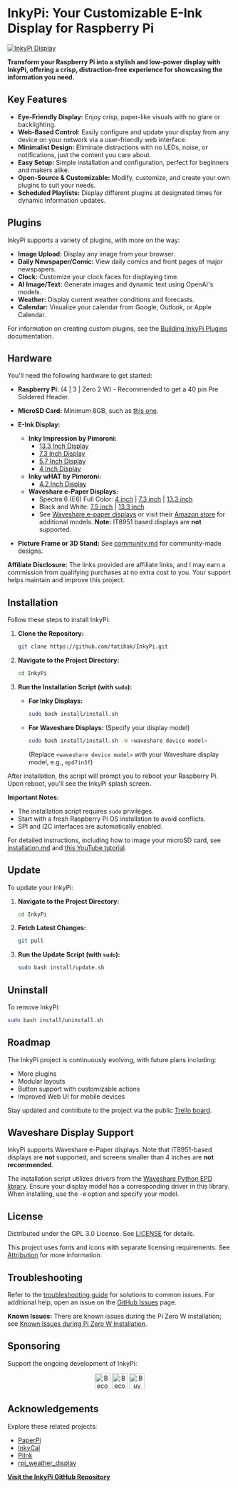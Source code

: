 # InkyPi: Your Customizable E-Ink Display for Raspberry Pi

[![InkyPi Display](docs/images/inky_clock.jpg)](https://github.com/fatihak/InkyPi)

**Transform your Raspberry Pi into a stylish and low-power display with InkyPi, offering a crisp, distraction-free experience for showcasing the information you need.**

## Key Features

*   **Eye-Friendly Display:** Enjoy crisp, paper-like visuals with no glare or backlighting.
*   **Web-Based Control:** Easily configure and update your display from any device on your network via a user-friendly web interface.
*   **Minimalist Design:** Eliminate distractions with no LEDs, noise, or notifications, just the content you care about.
*   **Easy Setup:** Simple installation and configuration, perfect for beginners and makers alike.
*   **Open-Source & Customizable:** Modify, customize, and create your own plugins to suit your needs.
*   **Scheduled Playlists:** Display different plugins at designated times for dynamic information updates.

## Plugins

InkyPi supports a variety of plugins, with more on the way:

*   **Image Upload:** Display any image from your browser.
*   **Daily Newspaper/Comic:** View daily comics and front pages of major newspapers.
*   **Clock:** Customize your clock faces for displaying time.
*   **AI Image/Text:** Generate images and dynamic text using OpenAI's models.
*   **Weather:** Display current weather conditions and forecasts.
*   **Calendar:** Visualize your calendar from Google, Outlook, or Apple Calendar.

For information on creating custom plugins, see the [Building InkyPi Plugins](./docs/building_plugins.md) documentation.

## Hardware

You'll need the following hardware to get started:

*   **Raspberry Pi:** (4 | 3 | Zero 2 W) - Recommended to get a 40 pin Pre Soldered Header.
*   **MicroSD Card:** Minimum 8GB, such as [this one](https://amzn.to/3G3Tq9W).
*   **E-Ink Display:**

    *   **Inky Impression by Pimoroni:**
        *   [13.3 Inch Display](https://collabs.shop/q2jmza)
        *   [7.3 Inch Display](https://collabs.shop/q2jmza)
        *   [5.7 Inch Display](https://collabs.shop/ns6m6m)
        *   [4 Inch Display](https://collabs.shop/cpwtbh)
    *   **Inky wHAT by Pimoroni:**
        *   [4.2 Inch Display](https://collabs.shop/jrzqmf)
    *   **Waveshare e-Paper Displays:**
        *   Spectra 6 (E6) Full Color: [4 inch](https://www.waveshare.com/4inch-e-paper-hat-plus-e.htm?&aff_id=111126) | [7.3 inch](https://www.waveshare.com/7.3inch-e-paper-hat-e.htm?&aff_id=111126) | [13.3 inch](https://www.waveshare.com/13.3inch-e-paper-hat-plus-e.htm?&aff_id=111126)
        *   Black and White: [7.5 inch](https://www.waveshare.com/7.5inch-e-paper-hat.htm?&aff_id=111126) | [13.3 inch](https://www.waveshare.com/13.3inch-e-paper-hat-k.htm?&aff_id=111126)
        *   See [Waveshare e-paper displays](https://www.waveshare.com/product/raspberry-pi/displays/e-paper.htm?&aff_id=111126) or visit their [Amazon store](https://amzn.to/3HPRTEZ) for additional models.  **Note:** IT8951 based displays are **not** supported.

*   **Picture Frame or 3D Stand:** See [community.md](./docs/community.md) for community-made designs.

**Affiliate Disclosure:**  The links provided are affiliate links, and I may earn a commission from qualifying purchases at no extra cost to you. Your support helps maintain and improve this project.

## Installation

Follow these steps to install InkyPi:

1.  **Clone the Repository:**
    ```bash
    git clone https://github.com/fatihak/InkyPi.git
    ```
2.  **Navigate to the Project Directory:**
    ```bash
    cd InkyPi
    ```
3.  **Run the Installation Script (with `sudo`):**

    *   **For Inky Displays:**
        ```bash
        sudo bash install/install.sh
        ```
    *   **For Waveshare Displays:** (Specify your display model)
        ```bash
        sudo bash install/install.sh -W <waveshare device model>
        ```
        (Replace `<waveshare device model>` with your Waveshare display model, e.g., `epd7in3f`)

After installation, the script will prompt you to reboot your Raspberry Pi. Upon reboot, you'll see the InkyPi splash screen.

**Important Notes:**

*   The installation script requires `sudo` privileges.
*   Start with a fresh Raspberry Pi OS installation to avoid conflicts.
*   SPI and I2C interfaces are automatically enabled.

For detailed instructions, including how to image your microSD card, see [installation.md](./docs/installation.md) and [this YouTube tutorial](https://youtu.be/L5PvQj1vfC4).

## Update

To update your InkyPi:

1.  **Navigate to the Project Directory:**
    ```bash
    cd InkyPi
    ```
2.  **Fetch Latest Changes:**
    ```bash
    git pull
    ```
3.  **Run the Update Script (with `sudo`):**
    ```bash
    sudo bash install/update.sh
    ```

## Uninstall

To remove InkyPi:

```bash
sudo bash install/uninstall.sh
```

## Roadmap

The InkyPi project is continuously evolving, with future plans including:

*   More plugins
*   Modular layouts
*   Button support with customizable actions
*   Improved Web UI for mobile devices

Stay updated and contribute to the project via the public [Trello board](https://trello.com/b/SWJYWqe4/inkypi).

## Waveshare Display Support

InkyPi supports Waveshare e-Paper displays. Note that IT8951-based displays are **not** supported, and screens smaller than 4 inches are **not recommended**.

The installation script utilizes drivers from the [Waveshare Python EPD library](https://github.com/waveshareteam/e-Paper/tree/master/RaspberryPi_JetsonNano/python/lib/waveshare_epd).  Ensure your display model has a corresponding driver in this library. When installing, use the `-W` option and specify your model.

## License

Distributed under the GPL 3.0 License.  See [LICENSE](./LICENSE) for details.

This project uses fonts and icons with separate licensing requirements.  See [Attribution](./docs/attribution.md) for more information.

## Troubleshooting

Refer to the [troubleshooting guide](./docs/troubleshooting.md) for solutions to common issues.  For additional help, open an issue on the [GitHub Issues](https://github.com/fatihak/InkyPi/issues) page.

**Known Issues:**  There are known issues during the Pi Zero W installation; see [Known Issues during Pi Zero W Installation](./docs/troubleshooting.md#known-issues-during-pi-zero-w-installation).

## Sponsoring

Support the ongoing development of InkyPi:

<p align="center">
<a href="https://github.com/sponsors/fatihak" target="_blank"><img src="https://user-images.githubusercontent.com/345274/133218454-014a4101-b36a-48c6-a1f6-342881974938.png" alt="Become a Sponsor" height="35" width="auto"></a>
<a href="https://www.patreon.com/akzdev" target="_blank"><img src="https://c5.patreon.com/external/logo/become_a_patron_button.png" alt="Become a Patron" height="35" width="auto"></a>
<a href="https://www.buymeacoffee.com/akzdev" target="_blank"><img src="https://cdn.buymeacoffee.com/buttons/default-orange.png" alt="Buy Me A Coffee" height="35" width="auto"></a>
</p>

## Acknowledgements

Explore these related projects:

*   [PaperPi](https://github.com/txoof/PaperPi)
*   [InkyCal](https://github.com/aceinnolab/Inkycal)
*   [PiInk](https://github.com/tlstommy/PiInk)
*   [rpi_weather_display](https://github.com/sjnims/rpi_weather_display)

[**Visit the InkyPi GitHub Repository**](https://github.com/fatihak/InkyPi)